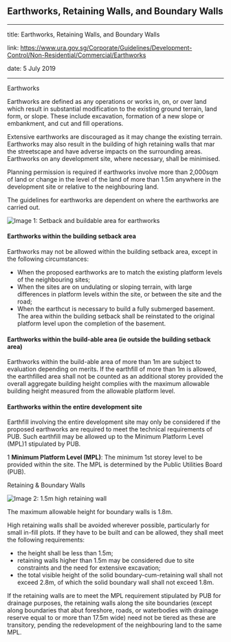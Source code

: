 ## Earthworks, Retaining Walls, and Boundary Walls
---
title: Earthworks, Retaining Walls, and Boundary Walls

link: https://www.ura.gov.sg/Corporate/Guidelines/Development-Control/Non-Residential/Commercial/Earthworks

date: 5 July 2019

---


Earthworks

Earthworks are defined as any operations or works in, on, or over land which result in substantial modification to the existing ground terrain, land form, or slope. These include excavation, formation of a new slope or embankment, and cut and fill operations.

Extensive earthworks are discouraged as it may change the existing terrain. Earthworks may also result in the building of high retaining walls that mar the streetscape and have adverse impacts on the surrounding areas. Earthworks on any development site, where necessary, shall be minimised.

Planning permission is required if earthworks involve more than 2,000sqm of land or change in the level of the land of more than 1.5m anywhere in the development site or relative to the neighbouring land.

The guidelines for earthworks are dependent on where the earthworks are carried out.

![Image 1: Setback and buildable area for earthworks](https://www.ura.gov.sg/-/media/Corporate/Guidelines/Development-control/Commercial/C07_Earthworks.jpg?h=100%25&w=100%25)



#### Earthworks within the building setback area

Earthworks may not be allowed within the building setback area, except in the following circumstances:

-   When the proposed earthworks are to match the existing platform levels of the neighbouring sites;
-   When the sites are on undulating or sloping terrain, with large differences in platform levels within the site, or between the site and the road;
-   When the earthcut is necessary to build a fully submerged basement. The area within the building setback shall be reinstated to the original platform level upon the completion of the basement.

#### Earthworks within the build-able area (ie outside the building setback area)

Earthworks within the build-able area of more than 1m are subject to evaluation depending on merits. If the earthfill of more than 1m is allowed, the earthfilled area shall not be counted as an additional storey provided the overall aggregate building height complies with the maximum allowable building height measured from the allowable platform level.

#### Earthworks within the entire development site

Earthfill involving the entire development site may only be considered if the proposed earthworks are required to meet the technical requirements of PUB. Such earthfill may be allowed up to the Minimum Platform Level (MPL)1 stipulated by PUB.

1 **Minimum Platform Level (MPL)**: The minimum 1st storey level to be provided within the site. The MPL is determined by the Public Utilities Board (PUB).

Retaining & Boundary Walls

![Image 2: 1.5m high retaining wall](https://www.ura.gov.sg/-/media/Corporate/Guidelines/Development-control/Flats-Condominiums/F15_Retaining_Wall_15m.jpg?h=100%25&w=100%25)



The maximum allowable height for boundary walls is 1.8m.

High retaining walls shall be avoided wherever possible, particularly for small in-fill plots. If they have to be built and can be allowed, they shall meet the following requirements:

-   the height shall be less than 1.5m;
-   retaining walls higher than 1.5m may be considered due to site constraints and the need for extensive excavation;
-   the total visible height of the solid boundary-cum-retaining wall shall not exceed 2.8m, of which the solid boundary wall shall not exceed 1.8m.

If the retaining walls are to meet the MPL requirement stipulated by PUB for drainage purposes, the retaining walls along the site boundaries (except along boundaries that abut foreshore, roads, or waterbodies with drainage reserve equal to or more than 17.5m wide) need not be tiered as these are transitory, pending the redevelopment of the neighbouring land to the same MPL.



